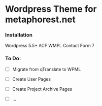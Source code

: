 # Wordpress Theme for metaphorest.net


### Installation

Wordpress 5.5+
ACF
WMPL
Contact Form 7

### To Do:
- [ ] Migrate from qTranslate to WPML
- [ ] Create User Pages
- [ ] Create Project Archive Pages
- [ ] ...

